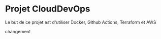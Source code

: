 # Projet CloudDevOps

Le but de ce projet est d'utiliser Docker, Github Actions, Terraform et AWS

changement
